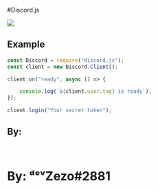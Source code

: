 #Discord.js 

<p>
<a href="https://nodei.co/npm/discord.js/"><img src="https://nodei.co/npm/discord.js.png downloads=true&stars=true"></a>

</p>

## Example
```js
const Discord = require("discord.js");
const client = new Discord.Client();

client.on("ready", async () => {

    console.log(`${client.user.tag} is ready`);
});

client.login("Your secret token");
```

## By:
<br>
<h1>By: ᵈᵉᵛZezo#2881</h1>
